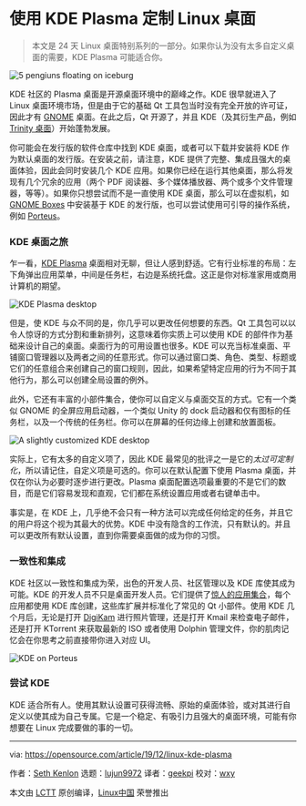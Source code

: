 [#]: collector: (lujun9972)
[#]: translator: (geekpi)
[#]: reviewer: (wxy)
[#]: publisher: ( )
[#]: url: ( )
[#]: subject: (Customize your Linux desktop with KDE Plasma)
[#]: via: (https://opensource.com/article/19/12/linux-kde-plasma)
[#]: author: (Seth Kenlon https://opensource.com/users/seth)

使用 KDE Plasma 定制 Linux 桌面
======

> 本文是 24 天 Linux 桌面特别系列的一部分。如果你认为没有太多自定义桌面的需要，KDE Plasma 可能适合你。

![5 pengiuns floating on iceburg][1]

KDE 社区的 Plasma 桌面是开源桌面环境中的巅峰之作。KDE 很早就进入了 Linux 桌面环境市场，但是由于它的基础 Qt 工具包当时没有完全开放的许可证，因此才有 [GNOME][2] 桌面。在此之后，Qt 开源了，并且 KDE（及其衍生产品，例如 [Trinity 桌面][3]）开始蓬勃发展。

你可能会在发行版的软件仓库中找到 KDE 桌面，或者可以下载并安装将 KDE 作为默认桌面的发行版。在安装之前，请注意，KDE 提供了完整、集成且强大的桌面体验，因此会同时安装几个 KDE 应用。如果你已经在运行其他桌面，那么将发现有几个冗余的应用（两个 PDF 阅读器、多个媒体播放器、两个或多个文件管理器，等等）。如果你只想尝试而不是一直使用 KDE 桌面，那么可以在虚拟机，如 [GNOME Boxes][4] 中安装基于 KDE 的发行版，也可以尝试使用可引导的操作系统，例如 [Porteus][5]。

### KDE 桌面之旅

乍一看，[KDE Plasma][6] 桌面相对无聊，但让人感到舒适。它有行业标准的布局：左下角弹出应用菜单，中间是任务栏，右边是系统托盘。这正是你对标准家用或商用计算机的期望。

![KDE Plasma desktop][7]

但是，使 KDE 与众不同的是，你几乎可以更改任何想要的东西。Qt 工具包可以以令人惊讶的方式分割和重新排列，这意味着你实质上可以使用 KDE 的部件作为基础来设计自己的桌面。桌面行为的可用设置也很多。KDE 可以充当标准桌面、平铺窗口管理器以及两者之间的任意形式。你可以通过窗口类、角色、类型、标题或它们的任意组合来创建自己的窗口规则，因此，如果希望特定应用的行为不同于其他行为，那么可以创建全局设置的例外。

此外，它还有丰富的小部件集合，使你可以自定义与桌面交互的方式。它有一个类似 GNOME 的全屏应用启动器，一个类似 Unity 的 dock 启动器和仅有图标的任务栏，以及一个传统的任务栏。你可以在屏幕的任何边缘上创建和放置面板。

![A slightly customized KDE desktop][8]

实际上，它有太多的自定义项了，因此 KDE 最常见的批评之一是它的*太过可定制化*，所以请记住，自定义项是可选的。你可以在默认配置下使用 Plasma 桌面，并仅在你认为必要时逐步进行更改。Plasma 桌面配置选项最重要的不是它们的数目，而是它们容易发现和直观，它们都在系统设置应用或者右键单击中。

事实是，在 KDE 上，几乎绝不会只有一种方法可以完成任何给定的任务，并且它的用户将这个视为其最大的优势。KDE 中没有隐含的工作流，只有默认的。并且可以更改所有默认设置，直到你需要桌面做的成为你的习惯。

### 一致性和集成

KDE 社区以一致性和集成为荣，出色的开发人员、社区管理以及 KDE 库使其成为可能。KDE 的开发人员不只是桌面开发人员。它们提供了[惊人的应用集合][9]，每个应用都使用 KDE 库创建，这些库扩展并标准化了常见的 Qt 小部件。使用 KDE 几个月后，无论是打开 [DigiKam][10] 进行照片管理，还是打开 Kmail 来检查电子邮件，还是打开 KTorrent 来获取最新的 ISO 或者使用 Dolphin 管理文件，你的肌肉记忆会在你思考之前直接带你进入对应 UI。

![KDE on Porteus][11]

### 尝试 KDE

KDE 适合所有人。使用其默认设置可获得流畅、原始的桌面体验，或对其进行自定义以使其成为自己专属。它是一个稳定、有吸引力且强大的桌面环境，可能有你想要在 Linux 完成要做的事的一切。

--------------------------------------------------------------------------------

via: https://opensource.com/article/19/12/linux-kde-plasma

作者：[Seth Kenlon][a]
选题：[lujun9972][b]
译者：[geekpi](https://github.com/geekpi)
校对：[wxy](https://github.com/wxy)

本文由 [LCTT](https://github.com/LCTT/TranslateProject) 原创编译，[Linux中国](https://linux.cn/) 荣誉推出

[a]: https://opensource.com/users/seth
[b]: https://github.com/lujun9972
[1]: https://opensource.com/sites/default/files/styles/image-full-size/public/lead-images/rh_003499_01_linux31x_cc.png?itok=Pvim4U-B (5 pengiuns floating on iceburg)
[2]: https://opensource.com/article/19/12/gnome-linux-desktop
[3]: https://opensource.com/article/19/12/linux-trinity-desktop-environment-tde
[4]: https://opensource.com/article/19/5/getting-started-gnome-boxes-virtualization
[5]: https://opensource.com/article/19/6/linux-distros-to-try
[6]: https://kde.org/plasma-desktop
[7]: https://opensource.com/sites/default/files/uploads/advent-kde-presskit.jpg (KDE Plasma desktop)
[8]: https://opensource.com/sites/default/files/uploads/advent-kde-dock.jpg (A slightly customized KDE desktop)
[9]: https://kde.org/applications/
[10]: https://opensource.com/life/16/5/how-use-digikam-photo-management
[11]: https://opensource.com/sites/default/files/uploads/advent-kde.jpg (KDE on Porteus)
